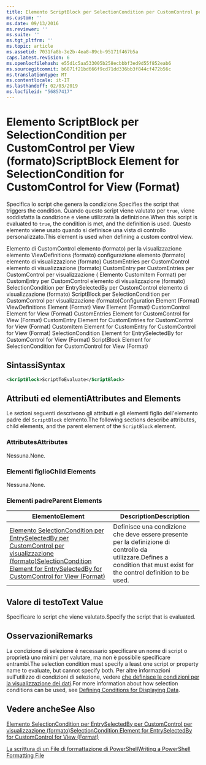 ```yaml
---
title: Elemento ScriptBlock per SelectionCondition per CustomControl per visualizzazione (formato) | Microsoft Docs
ms.custom: ''
ms.date: 09/13/2016
ms.reviewer: ''
ms.suite: ''
ms.tgt_pltfrm: ''
ms.topic: article
ms.assetid: 7031fa8b-3e2b-4ea8-89cb-95171f467b5a
caps.latest.revision: 6
ms.openlocfilehash: e55d1c5aa533005b258ecbbbf3ed9d55f852eab6
ms.sourcegitcommit: b6871f21bd666f9cd71dd336bb3f844cf472b56c
ms.translationtype: MT
ms.contentlocale: it-IT
ms.lasthandoff: 02/03/2019
ms.locfileid: "56857417"
---
```

# <a name="scriptblock-element-for-selectioncondition-for-customcontrol-for-view-format"></a><span data-ttu-id="975b4-102">Elemento ScriptBlock per SelectionCondition per CustomControl per View (formato)</span><span class="sxs-lookup"><span data-stu-id="975b4-102">ScriptBlock Element for SelectionCondition for CustomControl for View (Format)</span></span>

<span data-ttu-id="975b4-103">Specifica lo script che genera la condizione.</span><span class="sxs-lookup"><span data-stu-id="975b4-103">Specifies the script that triggers the condition.</span></span> <span data-ttu-id="975b4-104">Quando questo script viene valutato per `true`, viene soddisfatta la condizione e viene utilizzata la definizione.</span><span class="sxs-lookup"><span data-stu-id="975b4-104">When this script is evaluated to `true`, the condition is met, and the definition is used.</span></span> <span data-ttu-id="975b4-105">Questo elemento viene usato quando si definisce una vista di controllo personalizzato.</span><span class="sxs-lookup"><span data-stu-id="975b4-105">This element is used when defining a custom control view.</span></span>

<span data-ttu-id="975b4-106">Elemento di CustomControl elemento (formato) per la visualizzazione elemento ViewDefinitions (formato) configurazione elemento (formato) elemento di visualizzazione (formato) CustomEntries per CustomControl elemento di visualizzazione (formato) CustomEntry per CustomEntries per CustomControl per visualizzazione ( Elemento CustomItem Format) per CustomEntry per CustomControl elemento di visualizzazione (formato) SelectionCondition per EntrySelectedBy per CustomControl elemento di visualizzazione (formato) ScriptBlock per SelectionCondition per CustomControl per visualizzazione (formato)</span><span class="sxs-lookup"><span data-stu-id="975b4-106">Configuration Element (Format) ViewDefinitions Element (Format) View Element (Format) CustomControl Element for View (Format) CustomEntries Element for CustomControl for View (Format) CustomEntry Element for CustomEntries for CustomControl for View (Format) CustomItem Element for CustomEntry for CustomControl for View (Format) SelectionCondition Element for EntrySelectedBy for CustomControl for View (Format) ScriptBlock Element for SelectionCondition for CustomControl for View (Format)</span></span>

## <a name="syntax"></a><span data-ttu-id="975b4-107">Sintassi</span><span class="sxs-lookup"><span data-stu-id="975b4-107">Syntax</span></span>

```xml
<ScriptBlock>ScriptToEvaluate</ScriptBlock>
```

## <a name="attributes-and-elements"></a><span data-ttu-id="975b4-108">Attributi ed elementi</span><span class="sxs-lookup"><span data-stu-id="975b4-108">Attributes and Elements</span></span>

<span data-ttu-id="975b4-109">Le sezioni seguenti descrivono gli attributi e gli elementi figlio dell'elemento padre del `ScriptBlock` elemento.</span><span class="sxs-lookup"><span data-stu-id="975b4-109">The following sections describe attributes, child elements, and the parent element of the `ScriptBlock` element.</span></span>

### <a name="attributes"></a><span data-ttu-id="975b4-110">Attributes</span><span class="sxs-lookup"><span data-stu-id="975b4-110">Attributes</span></span>

<span data-ttu-id="975b4-111">Nessuna.</span><span class="sxs-lookup"><span data-stu-id="975b4-111">None.</span></span>

### <a name="child-elements"></a><span data-ttu-id="975b4-112">Elementi figlio</span><span class="sxs-lookup"><span data-stu-id="975b4-112">Child Elements</span></span>

<span data-ttu-id="975b4-113">Nessuna.</span><span class="sxs-lookup"><span data-stu-id="975b4-113">None.</span></span>

### <a name="parent-elements"></a><span data-ttu-id="975b4-114">Elementi padre</span><span class="sxs-lookup"><span data-stu-id="975b4-114">Parent Elements</span></span>

|<span data-ttu-id="975b4-115">Elemento</span><span class="sxs-lookup"><span data-stu-id="975b4-115">Element</span></span>|<span data-ttu-id="975b4-116">Description</span><span class="sxs-lookup"><span data-stu-id="975b4-116">Description</span></span>|
|-------------|-----------------|
|[<span data-ttu-id="975b4-117">Elemento SelectionCondition per EntrySelectedBy per CustomControl per visualizzazione (formato)</span><span class="sxs-lookup"><span data-stu-id="975b4-117">SelectionCondition Element for EntrySelectedBy for CustomControl for View (Format)</span></span>](./selectioncondition-element-for-entryselectedby-for-customcontrol-format.md)|<span data-ttu-id="975b4-118">Definisce una condizione che deve essere presente per la definizione di controllo da utilizzare.</span><span class="sxs-lookup"><span data-stu-id="975b4-118">Defines a condition that must exist for the control definition to be used.</span></span>|

## <a name="text-value"></a><span data-ttu-id="975b4-119">Valore di testo</span><span class="sxs-lookup"><span data-stu-id="975b4-119">Text Value</span></span>

<span data-ttu-id="975b4-120">Specificare lo script che viene valutato.</span><span class="sxs-lookup"><span data-stu-id="975b4-120">Specify the script that is evaluated.</span></span>

## <a name="remarks"></a><span data-ttu-id="975b4-121">Osservazioni</span><span class="sxs-lookup"><span data-stu-id="975b4-121">Remarks</span></span>

<span data-ttu-id="975b4-122">La condizione di selezione è necessario specificare un nome di script o proprietà uno minimi per valutare, ma non è possibile specificare entrambi.</span><span class="sxs-lookup"><span data-stu-id="975b4-122">The selection condition must specify a least one script or property name to evaluate, but cannot specify both.</span></span> <span data-ttu-id="975b4-123">Per altre informazioni sull'utilizzo di condizioni di selezione, vedere [che definisce le condizioni per la visualizzazione dei dati](./defining-conditions-for-displaying-data.md).</span><span class="sxs-lookup"><span data-stu-id="975b4-123">For more information about how selection conditions can be used, see [Defining Conditions for Displaying Data](./defining-conditions-for-displaying-data.md).</span></span>

## <a name="see-also"></a><span data-ttu-id="975b4-124">Vedere anche</span><span class="sxs-lookup"><span data-stu-id="975b4-124">See Also</span></span>

[<span data-ttu-id="975b4-125">Elemento SelectionCondition per EntrySelectedBy per CustomControl per visualizzazione (formato)</span><span class="sxs-lookup"><span data-stu-id="975b4-125">SelectionCondition Element for EntrySelectedBy for CustomControl for View (Format)</span></span>](./selectioncondition-element-for-entryselectedby-for-customcontrol-format.md)

[<span data-ttu-id="975b4-126">La scrittura di un File di formattazione di PowerShell</span><span class="sxs-lookup"><span data-stu-id="975b4-126">Writing a PowerShell Formatting File</span></span>](./writing-a-powershell-formatting-file.md)
